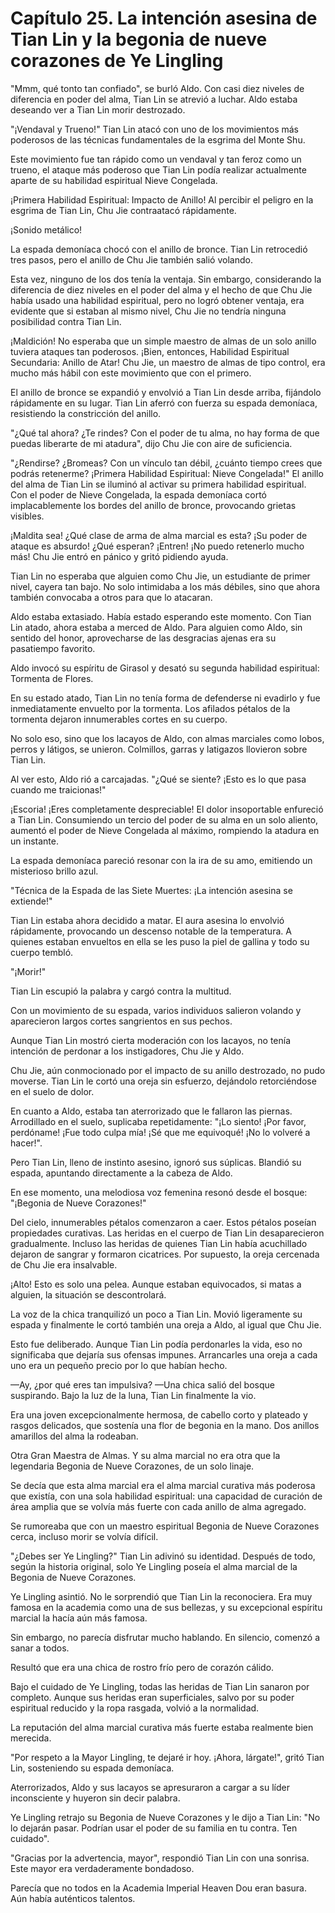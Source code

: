 
# Capítulo 25. La intención asesina de Tian Lin y la begonia de nueve corazones de Ye Lingling


"Mmm, qué tonto tan confiado", se burló Aldo. Con casi diez niveles de diferencia en poder del alma, Tian Lin se atrevió a luchar. Aldo estaba deseando ver a Tian Lin morir destrozado.

"¡Vendaval y Trueno!" Tian Lin atacó con uno de los movimientos más poderosos de las técnicas fundamentales de la esgrima del Monte Shu.

Este movimiento fue tan rápido como un vendaval y tan feroz como un trueno, el ataque más poderoso que Tian Lin podía realizar actualmente aparte de su habilidad espiritual Nieve Congelada.

¡Primera Habilidad Espiritual: Impacto de Anillo! Al percibir el peligro en la esgrima de Tian Lin, Chu Jie contraatacó rápidamente.

¡Sonido metálico!

La espada demoníaca chocó con el anillo de bronce. Tian Lin retrocedió tres pasos, pero el anillo de Chu Jie también salió volando.

Esta vez, ninguno de los dos tenía la ventaja. Sin embargo, considerando la diferencia de diez niveles en el poder del alma y el hecho de que Chu Jie había usado una habilidad espiritual, pero no logró obtener ventaja, era evidente que si estaban al mismo nivel, Chu Jie no tendría ninguna posibilidad contra Tian Lin.

¡Maldición! No esperaba que un simple maestro de almas de un solo anillo tuviera ataques tan poderosos. ¡Bien, entonces, Habilidad Espiritual Secundaria: Anillo de Atar! Chu Jie, un maestro de almas de tipo control, era mucho más hábil con este movimiento que con el primero.

El anillo de bronce se expandió y envolvió a Tian Lin desde arriba, fijándolo rápidamente en su lugar. Tian Lin aferró con fuerza su espada demoníaca, resistiendo la constricción del anillo.

"¿Qué tal ahora? ¿Te rindes? Con el poder de tu alma, no hay forma de que puedas liberarte de mi atadura", dijo Chu Jie con aire de suficiencia.

"¿Rendirse? ¿Bromeas? Con un vínculo tan débil, ¿cuánto tiempo crees que podrás retenerme? ¡Primera Habilidad Espiritual: Nieve Congelada!" El anillo del alma de Tian Lin se iluminó al activar su primera habilidad espiritual. Con el poder de Nieve Congelada, la espada demoníaca cortó implacablemente los bordes del anillo de bronce, provocando grietas visibles.

¡Maldita sea! ¿Qué clase de arma de alma marcial es esta? ¡Su poder de ataque es absurdo! ¿Qué esperan? ¡Entren! ¡No puedo retenerlo mucho más! Chu Jie entró en pánico y gritó pidiendo ayuda.

Tian Lin no esperaba que alguien como Chu Jie, un estudiante de primer nivel, cayera tan bajo. No solo intimidaba a los más débiles, sino que ahora también convocaba a otros para que lo atacaran.

Aldo estaba extasiado. Había estado esperando este momento. Con Tian Lin atado, ahora estaba a merced de Aldo. Para alguien como Aldo, sin sentido del honor, aprovecharse de las desgracias ajenas era su pasatiempo favorito.

Aldo invocó su espíritu de Girasol y desató su segunda habilidad espiritual: Tormenta de Flores.

En su estado atado, Tian Lin no tenía forma de defenderse ni evadirlo y fue inmediatamente envuelto por la tormenta. Los afilados pétalos de la tormenta dejaron innumerables cortes en su cuerpo.

No solo eso, sino que los lacayos de Aldo, con almas marciales como lobos, perros y látigos, se unieron. Colmillos, garras y latigazos llovieron sobre Tian Lin.

Al ver esto, Aldo rió a carcajadas. "¿Qué se siente? ¡Esto es lo que pasa cuando me traicionas!"

¡Escoria! ¡Eres completamente despreciable! El dolor insoportable enfureció a Tian Lin. Consumiendo un tercio del poder de su alma en un solo aliento, aumentó el poder de Nieve Congelada al máximo, rompiendo la atadura en un instante.

La espada demoníaca pareció resonar con la ira de su amo, emitiendo un misterioso brillo azul.

"Técnica de la Espada de las Siete Muertes: ¡La intención asesina se extiende!"

Tian Lin estaba ahora decidido a matar. El aura asesina lo envolvió rápidamente, provocando un descenso notable de la temperatura. A quienes estaban envueltos en ella se les puso la piel de gallina y todo su cuerpo tembló.

"¡Morir!"

Tian Lin escupió la palabra y cargó contra la multitud.

Con un movimiento de su espada, varios individuos salieron volando y aparecieron largos cortes sangrientos en sus pechos.

Aunque Tian Lin mostró cierta moderación con los lacayos, no tenía intención de perdonar a los instigadores, Chu Jie y Aldo.

Chu Jie, aún conmocionado por el impacto de su anillo destrozado, no pudo moverse. Tian Lin le cortó una oreja sin esfuerzo, dejándolo retorciéndose en el suelo de dolor.

En cuanto a Aldo, estaba tan aterrorizado que le fallaron las piernas. Arrodillado en el suelo, suplicaba repetidamente: "¡Lo siento! ¡Por favor, perdóname! ¡Fue todo culpa mía! ¡Sé que me equivoqué! ¡No lo volveré a hacer!".

Pero Tian Lin, lleno de instinto asesino, ignoró sus súplicas. Blandió su espada, apuntando directamente a la cabeza de Aldo.

En ese momento, una melodiosa voz femenina resonó desde el bosque: "¡Begonia de Nueve Corazones!"

Del cielo, innumerables pétalos comenzaron a caer. Estos pétalos poseían propiedades curativas. Las heridas en el cuerpo de Tian Lin desaparecieron gradualmente. Incluso las heridas de quienes Tian Lin había acuchillado dejaron de sangrar y formaron cicatrices. Por supuesto, la oreja cercenada de Chu Jie era insalvable.

¡Alto! Esto es solo una pelea. Aunque estaban equivocados, si matas a alguien, la situación se descontrolará.

La voz de la chica tranquilizó un poco a Tian Lin. Movió ligeramente su espada y finalmente le cortó también una oreja a Aldo, al igual que Chu Jie.

Esto fue deliberado. Aunque Tian Lin podía perdonarles la vida, eso no significaba que dejaría sus ofensas impunes. Arrancarles una oreja a cada uno era un pequeño precio por lo que habían hecho.

—Ay, ¿por qué eres tan impulsiva? —Una chica salió del bosque suspirando. Bajo la luz de la luna, Tian Lin finalmente la vio.

Era una joven excepcionalmente hermosa, de cabello corto y plateado y rasgos delicados, que sostenía una flor de begonia en la mano. Dos anillos amarillos del alma la rodeaban.

Otra Gran Maestra de Almas. Y su alma marcial no era otra que la legendaria Begonia de Nueve Corazones, de un solo linaje.

Se decía que esta alma marcial era el alma marcial curativa más poderosa que existía, con una sola habilidad espiritual: una capacidad de curación de área amplia que se volvía más fuerte con cada anillo de alma agregado.

Se rumoreaba que con un maestro espiritual Begonia de Nueve Corazones cerca, incluso morir se volvía difícil.

"¿Debes ser Ye Lingling?" Tian Lin adivinó su identidad. Después de todo, según la historia original, solo Ye Lingling poseía el alma marcial de la Begonia de Nueve Corazones.

Ye Lingling asintió. No le sorprendió que Tian Lin la reconociera. Era muy famosa en la academia como una de sus bellezas, y su excepcional espíritu marcial la hacía aún más famosa.

Sin embargo, no parecía disfrutar mucho hablando. En silencio, comenzó a sanar a todos.

Resultó que era una chica de rostro frío pero de corazón cálido.

Bajo el cuidado de Ye Lingling, todas las heridas de Tian Lin sanaron por completo. Aunque sus heridas eran superficiales, salvo por su poder espiritual reducido y la ropa rasgada, volvió a la normalidad.

La reputación del alma marcial curativa más fuerte estaba realmente bien merecida.

"Por respeto a la Mayor Lingling, te dejaré ir hoy. ¡Ahora, lárgate!", gritó Tian Lin, sosteniendo su espada demoníaca.

Aterrorizados, Aldo y sus lacayos se apresuraron a cargar a su líder inconsciente y huyeron sin decir palabra.

Ye Lingling retrajo su Begonia de Nueve Corazones y le dijo a Tian Lin: "No lo dejarán pasar. Podrían usar el poder de su familia en tu contra. Ten cuidado".

"Gracias por la advertencia, mayor", respondió Tian Lin con una sonrisa. Este mayor era verdaderamente bondadoso.

Parecía que no todos en la Academia Imperial Heaven Dou eran basura. Aún había auténticos talentos.